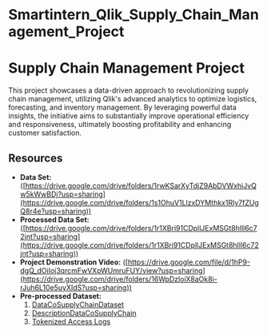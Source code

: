 # Smartintern_Qlik_Supply_Chain_Management_Project
# Supply Chain Management Project

This project showcases a data-driven approach to revolutionizing supply chain management, utilizing Qlik's advanced analytics to optimize logistics, forecasting, and inventory management. By leveraging powerful data insights, the initiative aims to substantially improve operational efficiency and responsiveness, ultimately boosting profitability and enhancing customer satisfaction.

## Resources

- **Data Set:** ([https://drive.google.com/drive/folders/1rwKSarXyTdjZ9AbDVWxhiJvQw5kWwBDj?usp=sharing](https://drive.google.com/drive/folders/1s1OhuV1LlzxDYMthkx1Rly7fZUgQ8r4e?usp=sharing))
- **Processed Data Set:** ([https://drive.google.com/drive/folders/1r1XBri91CDpllJExMSGt8hlll6c72jnt?usp=sharing](https://drive.google.com/drive/folders/1r1XBri91CDpllJExMSGt8hlll6c72jnt?usp=sharing))
- **Project Demonstration Video:** ([https://drive.google.com/file/d/1hP9-dgQ_dOiIoj3qrcmFwVXpWUmruFUY/view?usp=sharing](https://drive.google.com/drive/folders/16WpDzloiX8aOk8i-rJuh6L10e5uyXIdS?usp=sharing))
- **Pre-processed Dataset:**
  1. [DataCoSupplyChainDataset](https://ekh4fi2owbyap7d.sg.qlikcloud.com/dataset/666556a91e8a92a06d558268)
  2. [DescriptionDataCoSupplyChain](https://ekh4fi2owbyap7d.sg.qlikcloud.com/dataset/66655666aaf2f59fffeae2fe)
  3. [Tokenized Access Logs](https://ekh4fi2owbyap7d.sg.qlikcloud.com/dataset/666556a9aaf2f59fffeae31a)
